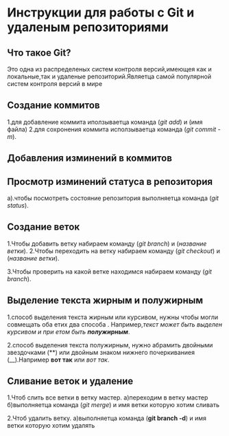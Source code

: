 # Инструкции для работы с Git и удаленым репозиториями

## Что такое Git?

Это одна из распределеных систем контроля версий,имеющея как и локальные,так и удаленые репозиторий.Являетца самой популярной систем контроля версий в мире




## Создание коммитов

1.для добавление коммита иползываетца команда (*git add*) и (имя файла)
2.для сохронения коммита исползываетца команда (*git commit -m*).

## Добавления изминений в коммитов

## Просмотр изминений статуса в репозитория

а).чтобы посмотреть состояние репозитория выполняетца команда (*git status*).

## Создание веток

1.Чтобы добавить ветку набираем команду (*git branch*) и (*название ветки*). 
2.Чтобы переходить на ветку набираем команду (*git checkout*) и (*название ветки*).

3.Чтобы проверить на какой ветке находимся набираем команду (*git branch*).
## Выделение текста жирным и полужирным

1.способ выделения текста жирным или курсивом, нужны чтобы могли совмещать оба етих два способа . Например,_текст может быть выделен курсивом и при етом быть **полужирным**_.

2.способ выделения текста полужирным, нужно абрамить двойными звездочками (**) или двойным знаком нижнего почеркиваниея (__).Например **вот так** или _вот так_.
## Сливание веток и удаление

1.Чтоб слить все ветки в ветку мастер.
а)переходим в ветку мастер
б)выполняетца команда (*git merge*) и имя ветки которую хотим сливать

2.Чтоб удалить ветку.
а)выполняетца команда (**git branch -d**) и имя ветки которую хотим удалять

